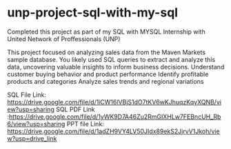 # unp-project-sql-with-my-sql
Completed this project as part of my SQL with MYSQL Internship with United Network of Proffessionals (UNP)

This project focused on analyzing sales data from the Maven Markets sample database. You likely used SQL queries to extract and analyze this data, uncovering valuable insights to inform business decisions. Understand customer buying behavior and product performance Identify profitable products and categories Analyze sales trends and regional variations

SQL File Link: https://drive.google.com/file/d/1iCW16lVBjS1dO7tKV6wKJhuqzKqyXQNB/view?usp=sharing 
SQL PDF Link :https://drive.google.com/file/d/1yWK9D7A46Zu2RmGIXHLw7FEBncUH_Rb6/view?usp=sharing
PPT file Link: https://drive.google.com/file/d/1adZH9VY4LV50JIdx89ekS2JjrvV1Jkoh/view?usp=drive_link
